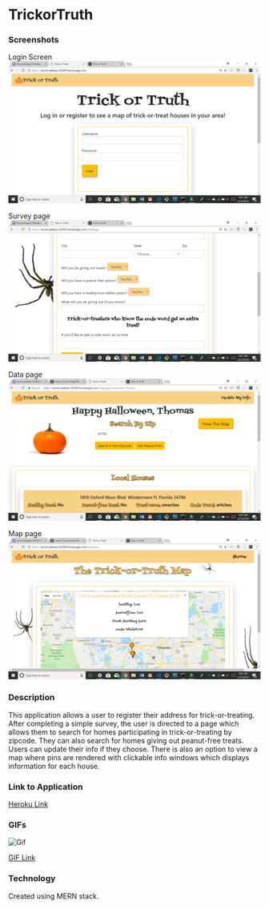 # TrickorTruth


### Screenshots

Login Screen
![In Action](client/public/screenshots/screenshot1.png "In Action")

Survey page
![In Action](client/public/screenshots/screenshot2.png "In Action")

Data page
![In Action](client/public/screenshots/screenshot3.png "In Action")

Map page
![In Action](client/public/screenshots/screenshot4.png "In Action")


  
### Description

This application allows a user to register their address for trick-or-treating. After completing a simple survey, the user is directed to a page which allows them to search for homes participating in trick-or-treating by zipcode. They can also search for homes giving out peanut-free treats. Users can update their info if they choose. There is also an option to view a map where pins are rendered with clickable info windows which displays information for each house. 


### Link to Application

[Heroku Link](https://secret-plateau-83300.herokuapp.com/)

### GIFs

![Gif](https://thumbs.gfycat.com/CarefreeMerryHornet-size_restricted.gif)

[GIF Link](https://gfycat.com/gifs/detail/CarefreeMerryHornet)


### Technology

Created using MERN stack.
